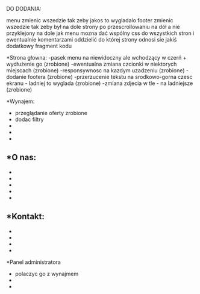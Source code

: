 DO DODANIA:

menu zmienic wszedzie tak zeby jakos to wygladalo
footer zmienic wszedzie tak zeby był na dole strony po przescrollowaniu na dół a nie przyklejony na dole jak menu
mozna dać wspólny css do wszystkich stron i ewentualnie komentarzami oddzielić do której strony odnosi sie jakiś dodatkowy fragment kodu


*Strona głowna:
-pasek menu na niewidoczny ale wchodzący w czerń + wydłużenie go (zrobione)
-ewentualna zmiana czcionki w niektorych miejscach (zrobione)
-responsywnosc na kazdym uzadzeniu (zrobione)
-dodanie footera (zrobione)
-przerzucenie tekstu na srodkowo-gorna czesc ekranu - ladniej to wyglada (zrobione)
-zmiana zdjecia w tle - na ladniejsze (zrobione)

*Wynajem:
- przeglądanie oferty zrobione
- dodac filtry
-
-
-

*O nas:
-
-
-
-
-
-

*Kontakt:
-
-
-
-
-

*Panel administratora
- polaczyc go z wynajmem
-
-
